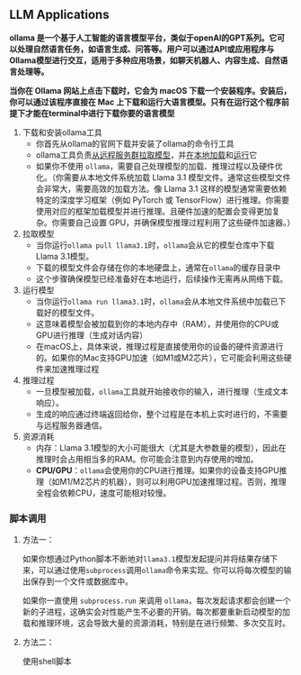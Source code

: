## LLM Applications

**ollama 是一个基于人工智能的语言模型平台，类似于openAI的GPT系列。它可以处理自然语言任务，如语言生成、问答等。用户可以通过API或应用程序与Ollama模型进行交互，适用于多种应用场景，如聊天机器人、内容生成、自然语言处理等。**

**当你在 Ollama 网站上点击下载时，它会为 macOS 下载一个安装程序。安装后，你可以通过该程序直接在 Mac 上下载和运行大语言模型。只有在运行这个程序前提下才能在terminal中进行下载你要的语言模型**

1. 下载和安装ollama工具
   * 你首先从ollama的官网下载并安装了ollama的命令行工具
   * ollama工具负责<u>从远程服务群拉取模型</u>，并<u>在本地加载</u>和<u>运行</u>它
   * 如果你不使用 `ollama`，需要自己处理模型的加载、推理过程以及硬件优化。（你需要从本地文件系统加载 Llama 3.1 模型文件。通常这些模型文件会非常大，需要高效的加载方法。像 Llama 3.1 这样的模型通常需要依赖特定的深度学习框架（例如 PyTorch 或 TensorFlow）进行推理。你需要使用对应的框架加载模型并进行推理。且硬件加速的配置会变得更加复杂。你需要自己设置 GPU，并确保模型推理过程利用了这些硬件加速器。）
2. 拉取模型
   * 当你运行`ollama pull llama3.1`时，`ollama`会从它的模型仓库中下载Llama 3.1模型。
   * 下载的模型文件会存储在你的本地硬盘上，通常在`ollama`的缓存目录中
   * 这个步骤确保模型已经准备好在本地运行，后续操作无需再从网络下载。
3. 运行模型
   * 当你运行`ollama run llama3.1`时，`ollama`会从本地文件系统中加载已下载好的模型文件。
   * 这意味着模型会被加载到你的本地内存中（RAM），并使用你的CPU或GPU进行推理（生成对话内容）
   * 在macOS上，具体来说，推理过程是直接使用你的设备的硬件资源进行的。如果你的Mac支持GPU加速（如M1或M2芯片），它可能会利用这些硬件来加速推理过程
4. 推理过程
   * 一旦模型被加载，`ollama`工具就开始接收你的输入，进行推理（生成文本响应）。
   * 生成的响应通过终端返回给你，整个过程是在本机上实时进行的，不需要与远程服务器通信。
5. 资源消耗
   * 内存：Llama 3.1模型的大小可能很大（尤其是大参数量的模型），因此在推理时会占用相当多的RAM。你可能会注意到内存使用的增加。
   * **CPU/GPU**：`ollama`会使用你的CPU进行推理。如果你的设备支持GPU推理（如M1/M2芯片的机器），则可以利用GPU加速推理过程。否则，推理全程会依赖CPU，速度可能相对较慢。

### 脚本调用

1. 方法一：

   如果你想通过Python脚本不断地对`llama3.1`模型发起提问并将结果存储下来，可以通过使用`subprocess`调用`ollama`命令来实现。你可以将每次模型的输出保存到一个文件或数据库中。

   如果你一直使用 `subprocess.run` 来调用 `ollama`，每次发起请求都会创建一个新的子进程，这确实会对性能产生不必要的开销。每次都要重新启动模型的加载和推理环境，这会导致大量的资源消耗，特别是在进行频繁、多次交互时。

2. 方法二：

   使用shell脚本


























